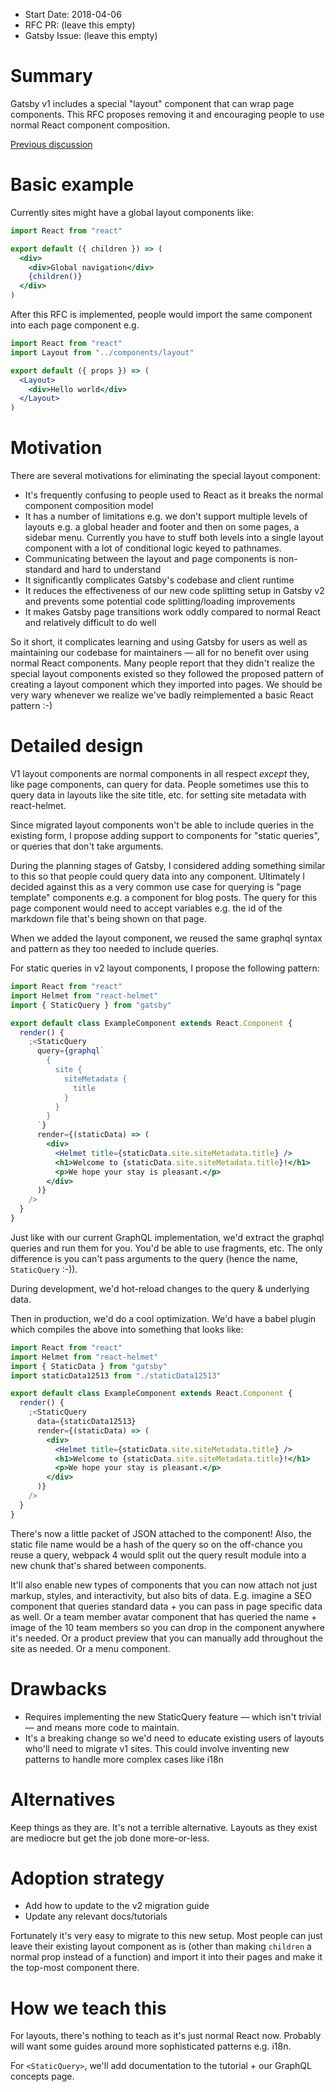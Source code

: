 - Start Date: 2018-04-06
- RFC PR: (leave this empty)
- Gatsby Issue: (leave this empty)

# Summary

Gatsby v1 includes a special "layout" component that can wrap page components.
This RFC proposes removing it and encouraging people to use normal React
component composition.

[Previous discussion](https://github.com/gatsbyjs/gatsby/issues/3830)

# Basic example

Currently sites might have a global layout components like:

```jsx
import React from "react"

export default ({ children }) => (
  <div>
    <div>Global navigation</div>
    {children()}
  </div>
)
```

After this RFC is implemented, people would import the same component into each
page component e.g.

```jsx
import React from "react"
import Layout from "../components/layout"

export default ({ props }) => (
  <Layout>
    <div>Hello world</div>
  </Layout>
)
```

# Motivation

There are several motivations for eliminating the special layout component:

- It's frequently confusing to people used to React as it breaks the normal component composition model
- It has a number of limitations e.g. we don't support multiple levels of layouts e.g. a global header and footer and then on some pages, a sidebar menu. Currently you have to stuff both levels into a single layout component with a lot of
  conditional logic keyed to pathnames.
- Communicating between the layout and page components is non-standard and hard to understand
- It significantly complicates Gatsby's codebase and client runtime
- It reduces the effectiveness of our new code splitting setup in Gatsby v2 and prevents some potential code splitting/loading improvements
- It makes Gatsby page transitions work oddly compared to normal React and relatively
  difficult to do well

So it short, it complicates learning and using Gatsby for users as well as
maintaining our codebase for maintainers — all for no benefit over using normal
React components. Many people report that they didn't realize the special
layout components existed so they followed the proposed pattern of creating
a layout component which they imported into pages. We should be very wary whenever
we realize we've badly reimplemented a basic React pattern :-)

# Detailed design

V1 layout components are normal components in all respect _except_ they, like
page components, can query for data. People sometimes use this to query data in
layouts like the site title, etc. for setting site metadata with react-helmet.

Since migrated layout components won't be able to include queries in the
existing form, I propose adding support to components for "static queries",
or queries that don't take arguments.

During the planning stages of Gatsby, I considered adding something similar to
this so that people could query data into any component. Ultimately I decided
against this as a very common use case for querying is "page template"
components e.g. a component for blog posts. The query for this page component
would need to accept variables e.g. the id of the markdown file that's being
shown on that page.

When we added the layout component, we reused the same graphql syntax and
pattern as they too needed to include queries.

For static queries in v2 layout components, I propose the following pattern:

```jsx
import React from "react"
import Helmet from "react-helmet"
import { StaticQuery } from "gatsby"

export default class ExampleComponent extends React.Component {
  render() {
    ;<StaticQuery
      query={graphql`
        {
          site {
            siteMetadata {
              title
            }
          }
        }
      `}
      render={(staticData) => (
        <div>
          <Helmet title={staticData.site.siteMetadata.title} />
          <h1>Welcome to {staticData.site.siteMetadata.title}!</h1>
          <p>We hope your stay is pleasant.</p>
        </div>
      )}
    />
  }
}
```

Just like with our current GraphQL implementation, we'd extract the graphql
queries and run them for you. You'd be able to use fragments, etc. The only
difference is you can't pass arguments to the query (hence the name,
`StaticQuery` :-)).

During development, we'd hot-reload changes to the query & underlying data.

Then in production, we'd do a cool optimization. We'd have a babel plugin which
compiles the above into something that looks like:

```jsx
import React from "react"
import Helmet from "react-helmet"
import { StaticData } from "gatsby"
import staticData12513 from "./staticData12513"

export default class ExampleComponent extends React.Component {
  render() {
    ;<StaticQuery
      data={staticData12513}
      render={(staticData) => (
        <div>
          <Helmet title={staticData.site.siteMetadata.title} />
          <h1>Welcome to {staticData.site.siteMetadata.title}!</h1>
          <p>We hope your stay is pleasant.</p>
        </div>
      )}
    />
  }
}
```

There's now a little packet of JSON attached to the component! Also, the static file name would be a hash of the query so on the off-chance you reuse a query, webpack 4 would split out the query result module into a new chunk that's shared between components.

It'll also enable new types of components that you can now attach not just markup, styles, and interactivity, but also bits of data. E.g. imagine a SEO component that queries standard data + you can pass in page specific data as well. Or a team member avatar component that has queried the name + image of the 10 team members so you can drop in the component anywhere it's needed. Or a product preview that you can manually add throughout the site as needed. Or a menu component.

# Drawbacks

- Requires implementing the new StaticQuery feature — which isn't trivial — and means
  more code to maintain.
- It's a breaking change so we'd need to educate existing users of layouts who'll need to migrate v1 sites.
  This could involve inventing new patterns to handle more complex cases like
  i18n

# Alternatives

Keep things as they are. It's not a terrible alternative. Layouts as they exist
are mediocre but get the job done more-or-less.

# Adoption strategy

- Add how to update to the v2 migration guide
- Update any relevant docs/tutorials

Fortunately it's very easy to migrate to this new setup. Most people
can just leave their existing layout component as is (other than making
`children` a normal prop instead of a function) and import it into their
pages and make it the top-most component there.

# How we teach this

For layouts, there's nothing to teach as it's just normal React now. Probably
will want some guides around more sophisticated patterns e.g. i18n.

For `<StaticQuery>`, we'll add documentation to the tutorial + our GraphQL
concepts page.
